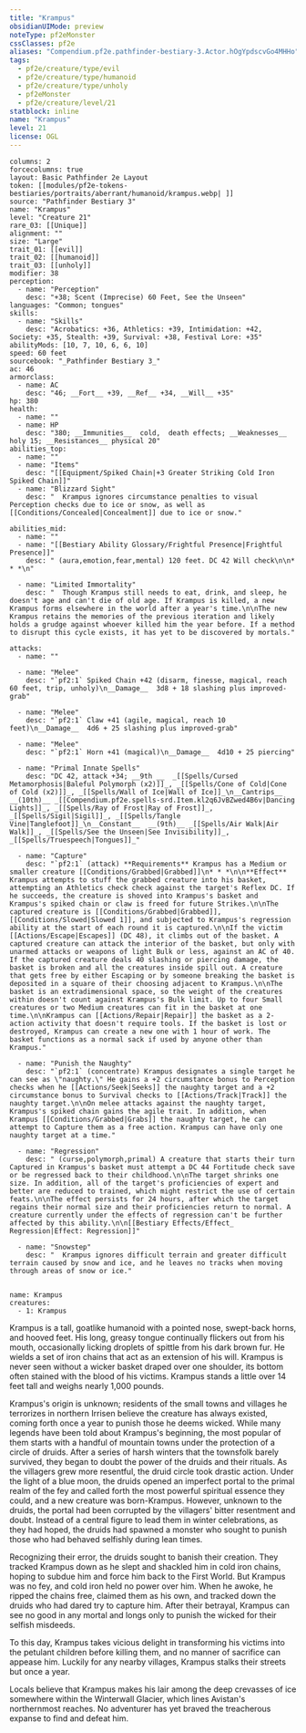 ```yaml
---
title: "Krampus"
obsidianUIMode: preview
noteType: pf2eMonster
cssClasses: pf2e
aliases: "Compendium.pf2e.pathfinder-bestiary-3.Actor.hOgYpdscvGo4MHHo" 
tags:
  - pf2e/creature/type/evil
  - pf2e/creature/type/humanoid
  - pf2e/creature/type/unholy
  - pf2eMonster
  - pf2e/creature/level/21
statblock: inline
name: "Krampus"
level: 21
license: OGL
---
```


```statblock
columns: 2
forcecolumns: true
layout: Basic Pathfinder 2e Layout
token: [[modules/pf2e-tokens-bestiaries/portraits/aberrant/humanoid/krampus.webp| ]]
source: "Pathfinder Bestiary 3"
name: "Krampus"
level: "Creature 21"
rare_03: [[Unique]]
alignment: ""
size: "Large"
trait_01: [[evil]]
trait_02: [[humanoid]]
trait_03: [[unholy]]
modifier: 38
perception:
  - name: "Perception"
    desc: "+38; Scent (Imprecise) 60 Feet, See the Unseen"
languages: "Common; tongues"
skills:
  - name: "Skills"
    desc: "Acrobatics: +36, Athletics: +39, Intimidation: +42, Society: +35, Stealth: +39, Survival: +38, Festival Lore: +35"
abilityMods: [10, 7, 10, 6, 6, 10]
speed: 60 feet
sourcebook: "_Pathfinder Bestiary 3_"
ac: 46
armorclass:
  - name: AC
    desc: "46; __Fort__ +39, __Ref__ +34, __Will__ +35"
hp: 380
health:
  - name: ""
  - name: HP
    desc: "380; __Immunities__  cold,  death effects; __Weaknesses__ holy 15; __Resistances__ physical 20"
abilities_top:
  - name: ""
  - name: "Items"
    desc: "[[Equipment/Spiked Chain|+3 Greater Striking Cold Iron Spiked Chain]]"
  - name: "Blizzard Sight"
    desc: "  Krampus ignores circumstance penalties to visual Perception checks due to ice or snow, as well as [[Conditions/Concealed|Concealment]] due to ice or snow."

abilities_mid:
  - name: ""
  - name: "[[Bestiary Ability Glossary/Frightful Presence|Frightful Presence]]"
    desc: " (aura,emotion,fear,mental) 120 feet. DC 42 Will check\n\n* * *\n"

  - name: "Limited Immortality"
    desc: "  Though Krampus still needs to eat, drink, and sleep, he doesn't age and can't die of old age. If Krampus is killed, a new Krampus forms elsewhere in the world after a year's time.\n\nThe new Krampus retains the memories of the previous iteration and likely holds a grudge against whoever killed him the year before. If a method to disrupt this cycle exists, it has yet to be discovered by mortals."

attacks:
  - name: ""

  - name: "Melee"
    desc: "`pf2:1` Spiked Chain +42 (disarm, finesse, magical, reach 60 feet, trip, unholy)\n__Damage__  3d8 + 18 slashing plus improved-grab"

  - name: "Melee"
    desc: "`pf2:1` Claw +41 (agile, magical, reach 10 feet)\n__Damage__  4d6 + 25 slashing plus improved-grab"

  - name: "Melee"
    desc: "`pf2:1` Horn +41 (magical)\n__Damage__  4d10 + 25 piercing"

  - name: "Primal Innate Spells"
    desc: "DC 42, attack +34; __9th __  _[[Spells/Cursed Metamorphosis|Baleful Polymorph (x2)]]_, _[[Spells/Cone of Cold|Cone of Cold (x2)]]_, _[[Spells/Wall of Ice|Wall of Ice]]_\n__Cantrips__  __(10th)__ _[[Compendium.pf2e.spells-srd.Item.kl2q6JvBZwed4B6v|Dancing Lights]]_, _[[Spells/Ray of Frost|Ray of Frost]]_, _[[Spells/Sigil|Sigil]]_, _[[Spells/Tangle Vine|Tanglefoot]]_\n__Constant__  __(9th)__ _[[Spells/Air Walk|Air Walk]]_, _[[Spells/See the Unseen|See Invisibility]]_, _[[Spells/Truespeech|Tongues]]_"

  - name: "Capture"
    desc: "`pf2:1` (attack) **Requirements** Krampus has a Medium or smaller creature [[Conditions/Grabbed|Grabbed]]\n* * *\n\n**Effect** Krampus attempts to stuff the grabbed creature into his basket, attempting an Athletics check check against the target's Reflex DC. If he succeeds, the creature is shoved into Krampus's basket and Krampus's spiked chain or claw is freed for future Strikes.\n\nThe captured creature is [[Conditions/Grabbed|Grabbed]], [[Conditions/Slowed|Slowed 1]], and subjected to Krampus's regression ability at the start of each round it is captured.\n\nIf the victim [[Actions/Escape|Escapes]] (DC 48), it climbs out of the basket. A captured creature can attack the interior of the basket, but only with unarmed attacks or weapons of light Bulk or less, against an AC of 40. If the captured creature deals 40 slashing or piercing damage, the basket is broken and all the creatures inside spill out. A creature that gets free by either Escaping or by someone breaking the basket is deposited in a square of their choosing adjacent to Krampus.\n\nThe basket is an extradimensional space, so the weight of the creatures within doesn't count against Krampus's Bulk limit. Up to four Small creatures or two Medium creatures can fit in the basket at one time.\n\nKrampus can [[Actions/Repair|Repair]] the basket as a 2-action activity that doesn't require tools. If the basket is lost or destroyed, Krampus can create a new one with 1 hour of work. The basket functions as a normal sack if used by anyone other than Krampus."

  - name: "Punish the Naughty"
    desc: "`pf2:1` (concentrate) Krampus designates a single target he can see as \"naughty.\" He gains a +2 circumstance bonus to Perception checks when he [[Actions/Seek|Seeks]] the naughty target and a +2 circumstance bonus to Survival checks to [[Actions/Track|Track]] the naughty target.\n\nOn melee attacks against the naughty target, Krampus's spiked chain gains the agile trait. In addition, when Krampus [[Conditions/Grabbed|Grabs]] the naughty target, he can attempt to Capture them as a free action. Krampus can have only one naughty target at a time."

  - name: "Regression"
    desc: " (curse,polymorph,primal) A creature that starts their turn Captured in Krampus's basket must attempt a DC 44 Fortitude check save or be regressed back to their childhood.\n\nThe target shrinks one size. In addition, all of the target's proficiencies of expert and better are reduced to trained, which might restrict the use of certain feats.\n\nThe effect persists for 24 hours, after which the target regains their normal size and their proficiencies return to normal. A creature currently under the effects of regression can't be further affected by this ability.\n\n[[Bestiary Effects/Effect_ Regression|Effect: Regression]]"

  - name: "Snowstep"
    desc: "  Krampus ignores difficult terrain and greater difficult terrain caused by snow and ice, and he leaves no tracks when moving through areas of snow or ice."
 
```

```encounter-table
name: Krampus
creatures:
  - 1: Krampus
```



Krampus is a tall, goatlike humanoid with a pointed nose, swept-back horns, and hooved feet. His long, greasy tongue continually flickers out from his mouth, occasionally licking droplets of spittle from his dark brown fur. He wields a set of iron chains that act as an extension of his will. Krampus is never seen without a wicker basket draped over one shoulder, its bottom often stained with the blood of his victims. Krampus stands a little over 14 feet tall and weighs nearly 1,000 pounds.

Krampus's origin is unknown; residents of the small towns and villages he terrorizes in northern Irrisen believe the creature has always existed, coming forth once a year to punish those he deems wicked. While many legends have been told about Krampus's beginning, the most popular of them starts with a handful of mountain towns under the protection of a circle of druids. After a series of harsh winters that the townsfolk barely survived, they began to doubt the power of the druids and their rituals. As the villagers grew more resentful, the druid circle took drastic action. Under the light of a blue moon, the druids opened an imperfect portal to the primal realm of the fey and called forth the most powerful spiritual essence they could, and a new creature was born-Krampus. However, unknown to the druids, the portal had been corrupted by the villagers' bitter resentment and doubt. Instead of a central figure to lead them in winter celebrations, as they had hoped, the druids had spawned a monster who sought to punish those who had behaved selfishly during lean times.

Recognizing their error, the druids sought to banish their creation. They tracked Krampus down as he slept and shackled him in cold iron chains, hoping to subdue him and force him back to the First World. But Krampus was no fey, and cold iron held no power over him. When he awoke, he ripped the chains free, claimed them as his own, and tracked down the druids who had dared try to capture him. After their betrayal, Krampus can see no good in any mortal and longs only to punish the wicked for their selfish misdeeds.

To this day, Krampus takes vicious delight in transforming his victims into the petulant children before killing them, and no manner of sacrifice can appease him. Luckily for any nearby villages, Krampus stalks their streets but once a year.

Locals believe that Krampus makes his lair among the deep crevasses of ice somewhere within the Winterwall Glacier, which lines Avistan's northernmost reaches. No adventurer has yet braved the treacherous expanse to find and defeat him.
